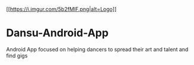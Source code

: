 [[https://i.imgur.com/5b2fMlF.png|alt=Logo]]
# Dansu-Android-App
Android App focused on helping dancers to spread their art and talent and find gigs
